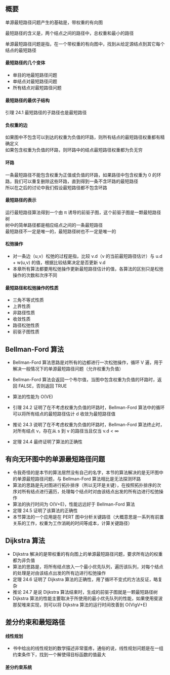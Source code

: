 ## 概要

单源最短路径问题产生的基础是，带权重的有向图  

最短路径的含义是，两个结点之间的路径中，总权重和最小的路径  

单源最短路径问题是指，在一个带权重的有向图中，找到从给定源结点到其它每个结点的最短路径  

#### 最短路径的几个变体

* 单目的地最短路径问题  
* 单结点对最短路径问题  
* 所有结点对最短路径问题  

#### 最短路径的最优子结构  

引理 24.1 最短路径的子路径也是最短路径  

#### 负权重的边  

如果图中不包含可以到达的权重为负值的环路，则所有结点的最短路径权重都有精确定义  
如果包含权重为负值的环路，则环路中的结点最短路径权重都为负无穷

#### 环路

一条最短路径不能包含权重为正值或负值的环路，如果路径中包含权重为 0 的环路，我们可以重复删除这些环路，直到得到一条不含环路的最短路径  
所以在之后的讨论中我们假设最短路径都不包含环路

#### 最短路径的表示

运行最短路径算法得到一个由 π 诱导的前驱子图，这个前驱子图是一颗最短路径树  
树中的简单路径都是相应结点之间的一条最短路径  
最短路径不一定是唯一的，最短路径树也不一定是唯一的  

#### 松弛操作

* 对一条边（u,v）松弛的过程是指，比较 v.d（v 的当前最短路径估计）与 u.d + w(u,v) 的值，根据比较结果决定是否更新 v.d  
* 本章所有算法都要用松弛操作更新最短路径估计的值，各算法的区别只是松弛操作的次数和次序不同  

#### 最短路径和松弛操作的性质

* 三角不等式性质
* 上界性质
* 非路径性质
* 收敛性质
* 路径松弛性质
* 前驱子图性质

## Bellman-Ford 算法

* Bellman-Ford 算法思路是对所有的边都进行一次松弛操作，循环 V 遍，用于解决一般情况下的单源最短路径问题（允许权重为负值）  
* Bellman-Ford 算法会返回一个布尔值，当图中包含权重为负值的环路时，返回 FALSE，否则返回 TRUE  
* 算法的性能为 O(VE)  

* 引理 24.2 证明了在不考虑权重为负值的环路时，Bellman-Ford 算法中的循环可以将所有结点的最短路径估计 d 收敛为最短路径值  
* 推论 24.3 说明了在不考虑权重为负值的环路时，Bellman-Ford 算法终止时，对所有结点 v，存在从 s 到 v 的路径当且仅当 v.d < ∞  
* 定理 24.4 最终证明了算法的正确性  

## 有向无环图中的单源最短路径问题

* 令我奇怪的是本节的算法居然没有自己的名字，本节的算法解决的是无环图中的单源最短路径问题，与 Bellman-Ford 算法相比是无法探测环路  
* 算法的思路是先对图进行拓扑排序（所以无环是关键），在按照拓扑排序的次序对所有结点进行遍历，处理每个结点时对由该结点出发的所有边进行松弛操作  
* 算法的执行时间为 O(V+E)，性能远远好于 Bellman-Ford 算法  
* 定理 24.5 证明了该算法的正确性  
* 本节算法的一个应用是在 PERT 图中分析关键路径（大概意思是一系列有前置关系的工作，权重为工作消耗的时间等成本，计算关键路径）  

## Dijkstra 算法

* Dijkstra 解决的是带权重的有向图上的单源最短路径问题，要求所有边的权重都为非负值  
* 算法的思路是，将所有结点放入一个最小优先队列，遍历该队列，对每个结点的处理是对由该结点出发的所有边进行松弛操作  
* 定理 24.6 证明了 Dijkstra 算法的正确性，用了循环不变式的方法反证，略复杂  
* 推论 24.7 是说 Dijkstra 算法结束时，生成的前驱子图就是一颗最短路径树  
* Dijkstra 算法的性能主要取决于所使用的最小优先队列的性能，如果使用斐波那契堆来实现，则可以将 Dijkstra 算法的运行时间改善到 O(VlgV+E)  

## 差分约束和最短路径

#### 线性规划
* 书中给出的线性规划的数学描述非常蛋疼，通俗的说，线性规划问题是在一组约束条件下，找到一个解使得目标函数的值最大  

#### 差分约束系统


